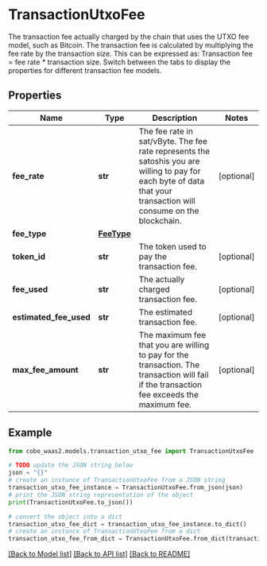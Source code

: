 # TransactionUtxoFee

The transaction fee actually charged by the chain that uses the UTXO fee model, such as Bitcoin.  The transaction fee is calculated by multiplying the fee rate by the transaction size. This can be expressed as: Transaction fee = fee rate * transaction size.  Switch between the tabs to display the properties for different transaction fee models. 

## Properties

Name | Type | Description | Notes
------------ | ------------- | ------------- | -------------
**fee_rate** | **str** | The fee rate in sat/vByte. The fee rate represents the satoshis you are willing to pay for each byte of data that your transaction will consume on the blockchain. | [optional] 
**fee_type** | [**FeeType**](FeeType.md) |  | 
**token_id** | **str** | The token used to pay the transaction fee. | [optional] 
**fee_used** | **str** | The actually charged transaction fee. | [optional] 
**estimated_fee_used** | **str** | The estimated transaction fee. | [optional] 
**max_fee_amount** | **str** | The maximum fee that you are willing to pay for the transaction. The transaction will fail if the transaction fee exceeds the maximum fee. | [optional] 

## Example

```python
from cobo_waas2.models.transaction_utxo_fee import TransactionUtxoFee

# TODO update the JSON string below
json = "{}"
# create an instance of TransactionUtxoFee from a JSON string
transaction_utxo_fee_instance = TransactionUtxoFee.from_json(json)
# print the JSON string representation of the object
print(TransactionUtxoFee.to_json())

# convert the object into a dict
transaction_utxo_fee_dict = transaction_utxo_fee_instance.to_dict()
# create an instance of TransactionUtxoFee from a dict
transaction_utxo_fee_from_dict = TransactionUtxoFee.from_dict(transaction_utxo_fee_dict)
```
[[Back to Model list]](../README.md#documentation-for-models) [[Back to API list]](../README.md#documentation-for-api-endpoints) [[Back to README]](../README.md)


